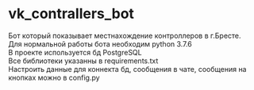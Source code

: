 # vk_contrallers_bot
Бот который показывает местнахождение контроллеров в г.Бресте.  
Для нормальной работы бота необходим python 3.7.6  
В проекте используется бд PostgreSQL  
Все библиотеки указанны в requirements.txt  
Настроить данные для коннекта бд, сообщения в чате, сообщения на кнопках можно в config.py  
